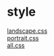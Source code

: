 # style 
<a href='https://gabrielryanft.github.io/learning/cursoemvideo/htmlecss/css/medque/medque2deladoempe.html/style/landscape.css' target='_blank' rel='next'>landscape.css</a><br/>
<a href='https://gabrielryanft.github.io/learning/cursoemvideo/htmlecss/css/medque/medque2deladoempe.html/style/portrait.css' target='_blank' rel='next'>portrait.css</a><br/>
<a href='https://gabrielryanft.github.io/learning/cursoemvideo/htmlecss/css/medque/medque2deladoempe.html/style/all.css' target='_blank' rel='next'>all.css</a><br/>
